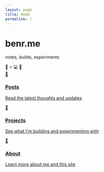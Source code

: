 ```yaml
---
layout: page
title: Home
permalink: /
---
```


<div class="hero-section">
  <div class="hero-bg"></div>
  <div class="hero-content">
    <h1 class="main-title">benr<span class="dot">.</span>me</h1>
    <p class="tagline">notes<span class="fade-in">, builds</span><span class="fade-in-delay">, experiments</span></p>
    <div class="floating-elements">
      <span class="float-emoji" style="animation-delay: 0s;">🚀</span>
      <span class="float-emoji" style="animation-delay: 1s;">⚡</span>
      <span class="float-emoji" style="animation-delay: 2s;">💻</span>
      <span class="float-emoji" style="animation-delay: 0.5s;">🌟</span>
    </div>
  </div>
</div>

<div class="content-section">
  <div class="nav-cards">
    <a href="/posts/" class="nav-card">
      <div class="card-emoji">📝</div>
      <h3>Posts</h3>
      <p>Read the latest thoughts and updates</p>
    </a>
    <a href="/projects/" class="nav-card">
      <div class="card-emoji">🧪</div>
      <h3>Projects</h3>
      <p>See what I'm building and experimenting with</p>
    </a>
    <a href="/about/" class="nav-card">
      <div class="card-emoji">👋</div>
      <h3>About</h3>
      <p>Learn more about me and this site</p>
    </a>
  </div>
</div>
